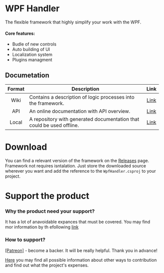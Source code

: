 # WPF Handler
The flexible framework that highly simplify your work with the WPF. 

#### Core features:
- Budle of new controls
- Auto building of UI
- Localization system
- Plugins managment

## Documetation
| Format | Description | Link |
| :---: | --- | :---: |
| Wiki | Contains a description of logic processes into the framework. | [Link](https://github.com/ElbyFross/wpf-handler/wiki) |
| API | An online documentation with API overview. | [Link](https://elbyfross.github.io/wpfh-docs/) |
| Local | A repository with generated documentation that could be used offline. | [Link](https://github.com/ElbyFross/wpfh-docs) |


# Download
You can find a relevant version of the framework on the [Releases](https://github.com/ElbyFross/wpf-handler/releases) page.
Framework not requires isntalation. 
Just store the downloaded source wherever you want and add the reference to the `WpfHandler.csproj` to your project.

# Support the product
### Why the product need your support?
It has a lot of anavoidable expances that must be covered. You may find mor information by th efollowing [link](https://github.com/ElbyFross/wpf-handler/wiki/Support-of-the-initiative)

### How to support?
[[Patreon]](https://www.patreon.com/podshyvalov) - become a backer. It will be really helpful. Thank you in advance! 

[Here](https://github.com/ElbyFross/wpf-handler/wiki/Support-of-the-initiative) you may find all possible information about other ways to contribution and find out what the project's expenses.
